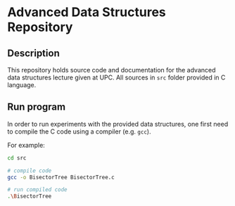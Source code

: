 # Advanced Data Structures Repository

## Description

This repository holds source code and documentation for the advanced data structures lecture given at UPC. All sources in `src` folder provided in C language.

## Run program

In order to run experiments with the provided data structures, one first need to compile the C code using a compiler (e.g. `gcc`).

For example:

```sh
cd src

# compile code
gcc -o BisectorTree BisectorTree.c

# run compiled code
.\BisectorTree
```
